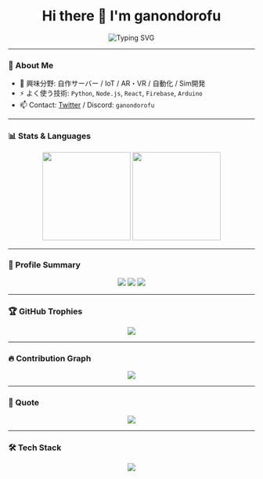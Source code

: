 <!-- 背景を黒系にするテーマの統一（テーマ：onedark） -->
<h1 align="center">Hi there 👋 I'm ganondorofu</h1>

<p align="center">
  <img src="https://readme-typing-svg.demolab.com?font=Fira+Code&size=24&pause=1000&color=F78166&center=true&vCenter=true&width=435&lines=工業高校生+%2F+STEM研究部;サーバー+%26+IoT好き;Python+%26+Nextcloud+%26+RaspberryPi" alt="Typing SVG" />
</p>

---

### 🚀 About Me
- 🧠 興味分野: 自作サーバー / IoT / AR・VR / 自動化 / Sim開発
- ⚡ よく使う技術: `Python`, `Node.js`, `React`, `Firebase`, `Arduino`
- 📫 Contact: [Twitter](https://twitter.com/ganondorofu) / Discord: `ganondorofu`

---

### 📊 Stats & Languages
<p align="center">
  <img src="https://github-readme-stats.vercel.app/api?username=ganondorofu&theme=onedark&show_icons=true&hide_border=true" height="180" />
  <img src="https://github-readme-stats.vercel.app/api/top-langs/?username=ganondorofu&layout=compact&theme=onedark&hide_border=true" height="180" />
</p>

---

### 🧩 Profile Summary
<p align="center">
  <img src="http://github-profile-summary-cards.vercel.app/api/cards/profile-details?username=ganondorofu&theme=onedark" />
  <img src="https://github-profile-summary-cards.vercel.app/api/cards/most-commit-language?username=ganondorofu&theme=onedark" />
  <img src="https://github-profile-summary-cards.vercel.app/api/cards/productive-time?username=ganondorofu&theme=onedark&utcOffset=9" />
</p>

---

### 🏆 GitHub Trophies
<p align="center">
  <img src="https://github-profile-trophy.vercel.app/?username=ganondorofu&theme=onedark&no-frame=true&no-bg=true&margin-w=10" />
</p>

---

### 🔥 Contribution Graph
<p align="center">
  <img src="https://github-readme-activity-graph.vercel.app/graph?username=ganondorofu&theme=github-compact&hide_border=true" />
</p>

---

### 💬 Quote
<p align="center">
  <img src="https://quotes-github-readme.vercel.app/api?type=horizontal&theme=dark" />
</p>

---

### 🛠️ Tech Stack
<p align="center">
  <img src="https://skillicons.dev/icons?i=python,arduino,raspberrypi,react,vercel,nginx,firebase,linux,bash,git&theme=dark" />
</p>
